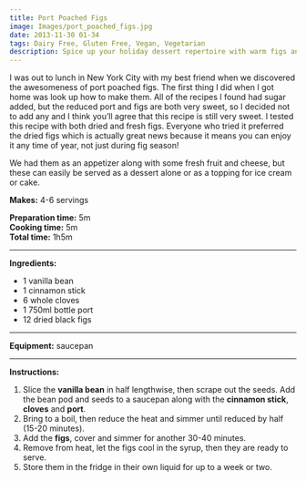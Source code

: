 ```yaml
---
title: Port Poached Figs
image: Images/port_poached_figs.jpg
date: 2013-11-30 01-34
tags: Dairy Free, Gluten Free, Vegan, Vegetarian
description: Spice up your holiday dessert repertoire with warm figs and seasonal spices. These figs can be served with a cheese board as an appetizer or dessert.
---
```

I was out to lunch in New York City with my best friend when we discovered the awesomeness of port poached figs. The first thing I did when I got home was look up how to make them. All of the recipes I found had sugar added, but the reduced port and figs are both very sweet, so I decided not to add any and I think you’ll agree that this recipe is still very sweet. I tested this recipe with both dried and fresh figs. Everyone who tried it preferred the dried figs which is actually great news because it means you can enjoy it any time of year, not just during fig season!

We had them as an appetizer along with some fresh fruit and cheese, but these can easily be served as a dessert alone or as a topping for ice cream or cake. 

**Makes:** 4-6 servings

**Preparation time:** 5m  
**Cooking time:** 5m  
**Total time:** 1h5m

---

**Ingredients:**

- 1 vanilla bean
- 1 cinnamon stick
- 6  whole cloves
- 1 750ml bottle port
- 12 dried black figs



---

**Equipment:** saucepan

---

**Instructions:**

1. Slice the **vanilla bean** in half lengthwise, then scrape out the seeds. Add the bean pod and seeds to a saucepan along with the **cinnamon stick**, **cloves** and **port**.
1. Bring to a boil, then reduce the heat and simmer until reduced by half (15-20 minutes). 
1. Add the **figs**, cover and simmer for another 30-40 minutes. 
1. Remove from heat, let the figs cool in the syrup, then they are ready to serve. 
1. Store them in the fridge in their own liquid for up to a week or two. 

